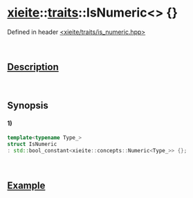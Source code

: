 # [xieite](../../xieite.md)\:\:[traits](../../traits.md)\:\:IsNumeric\<\> \{\}
Defined in header [<xieite/traits/is_numeric.hpp>](../../../include/xieite/traits/is_numeric.hpp)

&nbsp;

## [Description](../concepts/numeric.md#Description)

&nbsp;

## Synopsis
#### 1)
```cpp
template<typename Type_>
struct IsNumeric
: std::bool_constant<xieite::concepts::Numeric<Type_>> {};
```

&nbsp;

## [Example](../concepts/numeric.md#Example)

